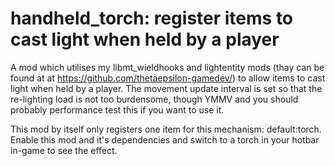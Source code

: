 # handheld\_torch: register items to cast light when held by a player

A mod which utilises my libmt_wieldhooks and lightentity mods
(thay can be found at at https://github.com/thetaepsilon-gamedev/)
to allow items to cast light when held by a player.
The movement update interval is set so that the re-lighting load is not too burdensome,
though YMMV and you should probably performance test this if you want to use it.

This mod by itself only registers one item for this mechanism: default:torch.
Enable this mod and it's dependencies and switch to a torch in your hotbar in-game to see the effect.

